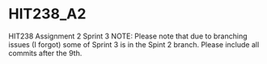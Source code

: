 # HIT238_A2
HIT238 Assignment 2 Sprint 3
NOTE: Please note that due to branching issues (I forgot) some of Sprint 3 is in the Spint 2 branch. Please include all commits after the 9th.

